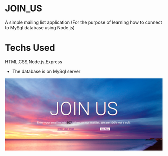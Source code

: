# JOIN_US
A simple mailing list application
(For the purpose of learning how to connect to MySql database using Node.js)
# Techs Used
HTML,CSS,Node.js,Express
- The database is on MySql server

![](https://github.com/AvaniBajpai/JOIN_US/blob/main/public/images/1.png)
